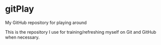 # gitPlay
My GitHub repository for playing around

This is the repository I use for training/refreshing myself on Git and GitHub when necessary.
